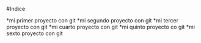 #Indice

*mi primer proyecto con git
*mi segundo proyecto con git
*mi tercer proyecto con git
*mi cuarto proyecto con git
*mi quinto proyecto co git
*mi sexto proyecto con git
